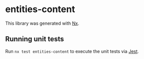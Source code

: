 # entities-content

This library was generated with [Nx](https://nx.dev).

## Running unit tests

Run `nx test entities-content` to execute the unit tests via [Jest](https://jestjs.io).

